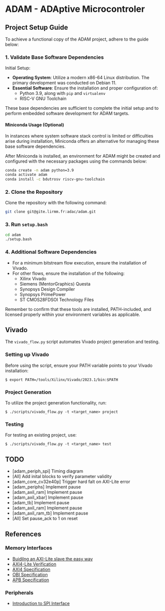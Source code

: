 # ADAM - ADAptive Microcontroler

## Project Setup Guide

To achieve a functional copy of the ADAM project, adhere to the guide below:

### 1. Validate Base Software Dependencies

Initial Setup:

- **Operating System**: Utilize a modern x86-64 Linux distribution.
  The primary development was conducted on Debian 11.
- **Essential Software**: Ensure the installation and proper configuration of:
  - Python 3.9, along with `pip` and `virtualenv`
  - RISC-V GNU Toolchain

These base dependencies are sufficient to complete the initial setup and to
perform embedded software development for ADAM targets.

#### Miniconda Usage (Optional)

In instances where system software stack control is limited or difficulties
arise during installation, Miniconda offers an alternative for managing these
base software dependencies.

After Miniconda is installed, an environment for ADAM might be created and
configured with the necessary packages using the commands below:
```bash
conda create -n adam python=3.9
conda activate adam
conda install -c bdutrosv riscv-gnu-toolchain
```

### 2. Clone the Repository

Clone the repository with the following command:

```bash
git clone git@gite.lirmm.fr:adac/adam.git
```

### 3. Run ```setup.bash```

```bash
cd adam
./setup.bash
```

### 4. Additional Software Dependencies

- For a minimum bitstream flow execution, ensure the installation of Vivado.
- For other flows, ensure the installation of the following:
  - Xilinx Vivado
  - Siemens (MentorGraphics) Questa
  - Synopsys Design Compiler
  - Synopsys PrimePower
  - ST CMOS28FDSOI Technology Files

Remember to confirm that these tools are installed, PATH-included, and
licensed properly within your environment variables as applicable.

## Vivado

The ```vivado_flow.py``` script automates Vivado project generation and testing.

### Setting up Vivado

Before using the script, ensure your PATH variable points to your Vivado
installation:

```
$ export PATH=/tools/Xilinx/Vivado/2023.1/bin:$PATH
```

### Project Generation

To utilize the project generation functionality, run:

```
$ ./scripts/vivado_flow.py -t <target_name> project
```

### Testing

For testing an existing project, use:

```
$ ./scripts/vivado_flow.py -t <target_name> test
```

## TODO

- [adam_periph_spi] Timing diagram
- [All] Add inital blocks to verify parameter validity
- [adam_core_cv32e40p] Trigger hard falt on AXI-Lite error
- [adam_periphs] Implement pause
- [adam_axil_ram] Implement pause
- [adam_axil_xbar] Implement pause
- [adam_tb] Implement pause
- [adam_axil_ram] Implement pause
- [adam_axil_ram_tb] Implement pause
- [All] Set pause_ack to 1 on reset
## References

### Memory Interfaces

- [Buidilng an AXI-Lite slave the easy way](https://zipcpu.com/blog/2020/03/08/easyaxil.html)
- [AXI4-Lite Verification](https://zipcpu.com/formal/2018/12/28/axilite.html)
- [AXI4 Specification](http://www.gstitt.ece.ufl.edu/courses/fall15/eel4720_5721/labs/refs/AXI4_specification.pdf)
- [OBI Specification](https://github.com/openhwgroup/obi/blob/072d9173c1f2d79471d6f2a10eae59ee387d4c6f/OBI-v1.6.0.pdf)
- [APB Specification](https://documentation-service.arm.com/static/63fe2c1356ea36189d4e79f3?token=)

### Peripherals

- [Introduction to SPI Interface](https://www.analog.com/en/analog-dialogue/articles/introduction-to-spi-interface.html)